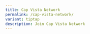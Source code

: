 ```yaml
---
title: Cap Vista Network
permalink: /cap-vista-network/
variant: tiptap
description: Join Cap Vista Network
---
```

<p></p>